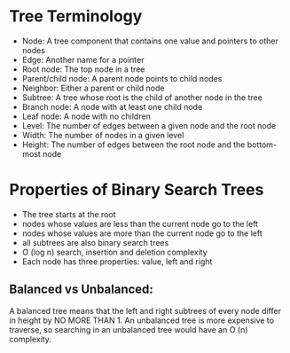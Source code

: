 # Tree Terminology

-   Node: A tree component that contains one value and pointers to other nodes
-   Edge: Another name for a pointer
-   Root node: The top node in a tree
-   Parent/child node: A parent node points to child nodes
-   Neighbor: Either a parent or child node
-   Subtree: A tree whose root is the child of another node in the tree
-   Branch node: A node with at least one child node
-   Leaf node: A node with no children
-   Level: The number of edges between a given node and the root node
-   Width: The number of nodes in a given level
-   Height: The number of edges between the root node and the bottom-most node

# Properties of Binary Search Trees
- The tree starts at the root
- nodes whose values are less than the current node go to the left
- nodes whose values are more than the current node go to the left
- all subtrees are also binary search trees
- O (log n) search, insertion and deletion complexity
- Each node has three properties: value, left and right

## Balanced vs Unbalanced:

A balanced tree means that the left and right subtrees of every node differ in height by NO MORE THAN 1.
An unbalanced tree is more expensive to traverse, so searching in an unbalanced tree would have an O (n) complexity.

